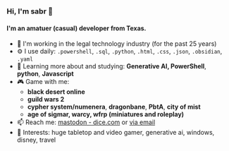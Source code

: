 ### Hi, I'm sabr 👋


#### I'm an amatuer (casual) developer from Texas.

- 🏢 I'm working in the legal technology industry (for the past 25 years)
- ⚙️ I use daily: `.powershell`, `.sql`, `.python`, `.html`, `.css`, `.json`, `.obsidian`, `.yaml`
- 🌱 Learning more about and studying: **Generative AI, PowerShell**, **python**, **Javascript**
- 🎮 Game with me:
  -   **black desert online**
  -   **guild wars 2**
  -   **cypher system/numenera**, **dragonbane**, **PbtA**, **city of mist**
  -   **age of sigmar, warcy, wfrp (miniatures and roleplay)**
- 📫 Reach me: [mastodon - dice.com](https://dice.camp/@sabr) or [via email](mailto:contact@sabr.one)
- 💜 Interests: huge tabletop and video gamer, generative ai, windows, disney, travel

